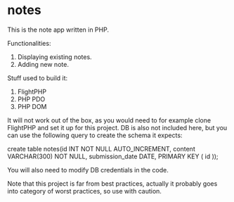 # notes

This is the note app written in PHP.

Functionalities:

1. Displaying existing notes.
2. Adding new note.

Stuff used to build it:
1. FlightPHP
2. PHP PDO
3. PHP DOM

It will not work out of the box, as you would need to for example clone FlightPHP and set it up for this project.
DB is also not included here, but you can use the following query to create the schema it expects:

create table notes(id INT NOT NULL AUTO_INCREMENT, content VARCHAR(300) NOT NULL, submission_date DATE, PRIMARY KEY ( id ));

You will also need to modify DB credentials in the code.

Note that this project is far from best practices, actually it probably goes into category of worst practices, so use with caution.
